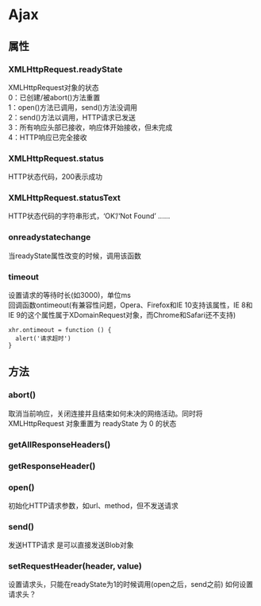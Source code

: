 # Ajax

## 属性
### XMLHttpRequest.readyState  
XMLHttpRequest对象的状态  
0：已创建/被abort()方法重置  
1：open()方法已调用，send()方法没调用  
2：send()方法以调用，HTTP请求已发送  
3：所有响应头部已接收，响应体开始接收，但未完成  
4：HTTP响应已完全接收  

### XMLHttpRequest.status  
HTTP状态代码，200表示成功  

### XMLHttpRequest.statusText  
HTTP状态代码的字符串形式，‘OK’/‘Not Found’ ......  

### onreadystatechange
当readyState属性改变的时候，调用该函数

### timeout  
设置请求的等待时长(如3000)，单位ms  
回调函数ontimeout(有兼容性问题，Opera、Firefox和IE 10支持该属性，IE 8和IE 9的这个属性属于XDomainRequest对象，而Chrome和Safari还不支持)  
```
xhr.ontimeout = function () {
  alert('请求超时')
}
```

## 方法
### abort()  
取消当前响应，关闭连接并且结束如何未决的网络活动。同时将XMLHttpRequest 对象重置为 readyState 为 0 的状态  

### getAllResponseHeaders()  

### getResponseHeader()

### open()  
初始化HTTP请求参数，如url、method，但不发送请求  

### send()  
发送HTTP请求
是可以直接发送Blob对象

### setRequestHeader(header, value)  
设置请求头，只能在readyState为1的时候调用(open之后，send之前)
如何设置请求头？
